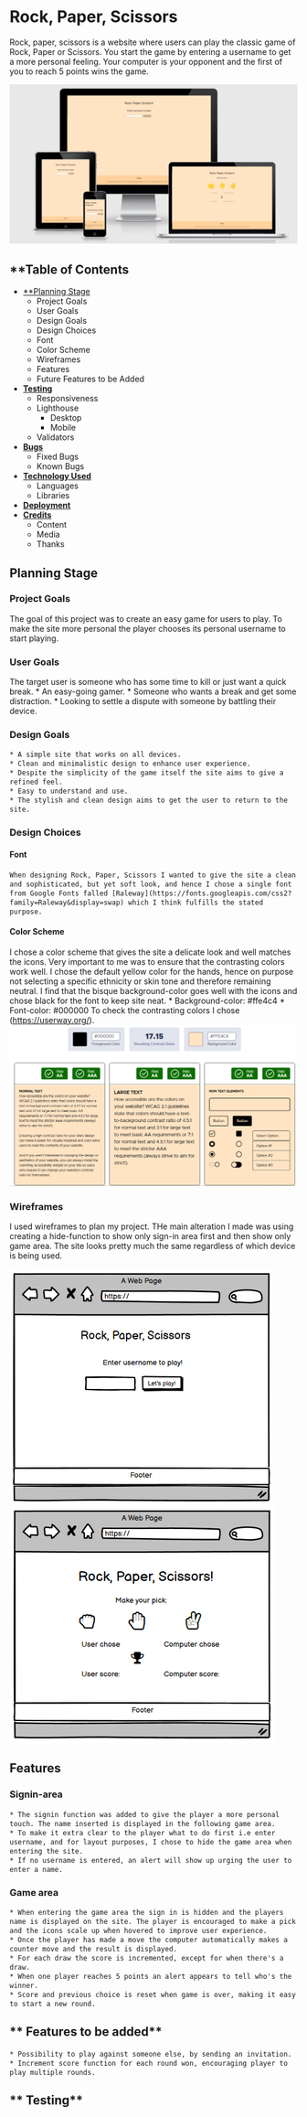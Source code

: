 # **Rock, Paper, Scissors**
Rock, paper, scissors is a website where users can play the classic game of Rock, Paper or Scissors. You start the game by entering a username to get a more personal feeling.  Your computer is your opponent and the first of you to reach 5 points wins the game. 

![Am I Responsive?](/docs/screenshots/am-i-responsive.png)

## **Table of Contents
* [**Planning Stage](#planning-stage)
    * Project Goals
    * User Goals
    * Design Goals
    * Design Choices
    * Font
    * Color Scheme
    * Wireframes 
    * Features
    * Future Features to be Added
* [**Testing**](#testing)
    * Responsiveness
    * Lighthouse
        * Desktop
        * Mobile
    * Validators
* [**Bugs**](#bugs)
    * Fixed Bugs
    * Known Bugs
* [**Technology Used**](#technology-used)
    * Languages
    * Libraries
* [**Deployment**](#deployment)
* [**Credits**](#credits)
    * Content
    * Media
    * Thanks

## **Planning Stage**

### Project Goals
The goal of this project was to create an easy game for users to play. To make the site more personal the player chooses its personal username to start playing. 

### User Goals
The target user is someone who has some time to kill or just want a quick break. 
    * An easy-going gamer. 
    * Someone who wants a break and get some distraction. 
    * Looking to settle a dispute with someone by battling their device. 

### Design Goals
    * A simple site that works on all devices. 
    * Clean and minimalistic design to enhance user experience. 
    * Despite the simplicity of the game itself the site aims to give a refined feel. 
    * Easy to understand and use. 
    * The stylish and clean design aims to get the user to return to the site. 

### Design Choices

#### Font
    When designing Rock, Paper, Scissors I wanted to give the site a clean and sophisticated, but yet soft look, and hence I chose a single font from Google Fonts falled [Raleway](https://fonts.googleapis.com/css2?family=Raleway&display=swap) which I think fulfills the stated purpose. 

#### Color Scheme
I chose a color scheme that gives the site a delicate look and well matches the icons. Very important to me was to ensure that the contrasting colors work well. I chose the default yellow color for the hands, hence on purpose not selecting a specific ethnicity or skin tone and therefore remaining neutral. I find that the bisque background-color goes well with the icons and chose black for the font to keep site neat. 
    * Background-color: #ffe4c4
    * Font-color: #000000
To check the contrasting colors I chose (https://userway.org/). 
![Contrast Checker](docs/screenshots/contrast-checker.png)

### Wireframes
I used wireframes to plan my project. THe main alteration I made was using creating a hide-function to show only sign-in area first and then show only game area. The site looks pretty much the same regardless of which device is being used. 

![Wireframe signin](docs/screenshots/wireframe-signin.png)
![Wireframe game](docs/screenshots/wireframe-game.png)

## **Features**

### Signin-area
    * The signin function was added to give the player a more personal touch. The name inserted is displayed in the following game area. 
    * To make it extra clear to the player what to do first i.e enter username, and for layout purposes, I chose to hide the game area when entering the site. 
    * If no username is entered, an alert will show up urging the user to enter a name. 

### Game area
    * When entering the game area the sign in is hidden and the players name is displayed on the site. The player is encouraged to make a pick and the icons scale up when hovered to improve user experience. 
    * Once the player has made a move the computer automatically makes a counter move and the result is displayed. 
    * For each draw the score is incremented, except for when there's a draw. 
    * When one player reaches 5 points an alert appears to tell who's the winner. 
    * Score and previous choice is reset when game is over, making it easy to start a new round. 

## ** Features to be added**
    * Possibility to play against someone else, by sending an invitation. 
    * Increment score function for each round won, encouraging player to play multiple rounds. 

## ** Testing**

